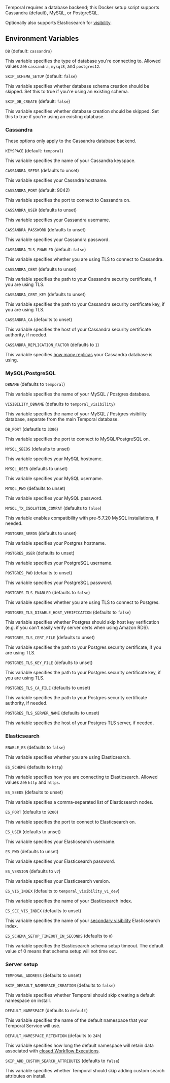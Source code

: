 Temporal requires a database backend; this Docker setup script supports Cassandra (default), MySQL, or PostgreSQL.

Optionally also supports Elasticsearch for [visibility](https://docs.temporal.io/self-hosted-guide/visibility).

## Environment Variables

`DB` (default: `cassandra`)

This variable specifies the type of database you're connecting to. Allowed values are `cassandra`, `mysql8`, and `postgres12`.

`SKIP_SCHEMA_SETUP` (default: `false`)

This variable specifies whether database schema creation should be skipped. Set this to true if you're using an existing schema.

`SKIP_DB_CREATE` (default: `false`)

This variable specifies whether database creation should be skipped. Set this to true if you're using an existing database.

### Cassandra

These options only apply to the Cassandra database backend.

`KEYSPACE` (default: `temporal`)

This variable specifies the name of your Cassandra keyspace.

`CASSANDRA_SEEDS` (defaults to unset)

This variable specifies your Cassndra hostname.

`CASSANDRA_PORT` (default: 9042)

This variable specifies the port to connect to Cassandra on.

`CASSANDRA_USER` (defaults to unset)

This variable specifies your Cassandra username.

`CASSANDRA_PASSWORD` (defaults to unset)

This variable specifies your Cassandra password.

`CASSANDRA_TLS_ENABLED` (default: `false`)

This variable specifies whether you are using TLS to connect to Cassandra.

`CASSANDRA_CERT` (defaults to unset)

This variable specifies the path to your Cassandra security certificate, if you are using TLS.

`CASSANDRA_CERT_KEY` (defaults to unset)

This variable specifies the path to your Cassandra security certificate key, if you are using TLS.

`CASSANDRA_CA` (defaults to unset)

This variable specifies the host of your Cassandra security certificate authority, if needed.

`CASSANDRA_REPLICATION_FACTOR` (defaults to `1`)

This variable specifies [how many replicas](https://docs.apigee.com/private-cloud/v4.17.09/about-cassandra-replication-factor-and-consistency-level) your Cassandra database is using.

### MySQL/PostgreSQL

`DBNAME` (defaults to `temporal`)

This variable specifies the name of your MySQL / Postgres database.

`VISIBILITY_DBNAME` (defaults to `temporal_visibility`)

This variable specifies the name of your MySQL / Postgres visibility database, separate from the main Temporal database.

`DB_PORT` (defautls to `3306`)

This variable specifies the port to connect to MySQL/PostgreSQL on.

`MYSQL_SEEDS` (defaults to unset)

This variable specifies your MySQL hostname.

`MYSQL_USER` (defaults to unset)

This variable specifies your MySQL username.

`MYSQL_PWD` (defaults to unset)

This variable specifies your MySQL password.

`MYSQL_TX_ISOLATION_COMPAT` (defaults to `false`)

This variable enables compatibility with pre-5.7.20 MySQL installations, if needed.

`POSTGRES_SEEDS` (defaults to unset)

This variable specifies your Postgres hostname.

`POSTGRES_USER` (defaults to unset)

This variable specifies your PostgreSQL username.

`POSTGRES_PWD` (defaults to unset)

This variable specifies your PostgreSQL password.

`POSTGRES_TLS_ENABLED` (defaults to `false`)

This variable specifies whether you are using TLS to connect to Postgres.

`POSTGRES_TLS_DISABLE_HOST_VERIFICATION` (defaults to `false`)

This variable specifies whether Postgres should skip host key verification (e.g. if you can't easily verify server certs when using Amazon RDS).

`POSTGRES_TLS_CERT_FILE` (defaults to unset)

This variable specifies the path to your Postgres security certificate, if you are using TLS.

`POSTGRES_TLS_KEY_FILE` (defaults to unset)

This variable specifies the path to your Postgres security certificate key, if you are using TLS.

`POSTGRES_TLS_CA_FILE` (defaults to unset)

This variable specifies the path to your Postgres security certificate authority, if needed.

`POSTGRES_TLS_SERVER_NAME` (defaults to unset)

This variable specifies the host of your Postgres TLS server, if needed.

### Elasticsearch

`ENABLE_ES` (defaults to `false`)

This variable specifies whether you are using Elasticsearch.

`ES_SCHEME` (defaults to `http`)

This variable specifies how you are connecting to Elasticsearch. Allowed values are `http` and `https`.

`ES_SEEDS` (defaults to unset)

This variable specifies a comma-separated list of Elasticsearch nodes.

`ES_PORT` (defaults to `9200`)

This variable specifies the port to connect to Elasticsearch on.

`ES_USER` (defaults to unset)

This variable specifies your Elasticsearch username.

`ES_PWD` (defaults to unset)

This variable specifies your Elasticsearch password.

`ES_VERSION` (defaults to `v7`)

This variable specifies your Elasticsearch version.

`ES_VIS_INDEX` (defaults to `temporal_visibility_v1_dev`)

This variable specifies the name of your Elasticsearch index.

`ES_SEC_VIS_INDEX` (defaults to unset)

This variable specifies the name of your [secondary visibility](https://docs.temporal.io/self-hosted-guide/visibility#dual-visibility) Elasticsearch index.

`ES_SCHEMA_SETUP_TIMEOUT_IN_SECONDS` (defaults to `0`)

This variable specifies the Elasticsearch schema setup timeout. The default value of 0 means that schema setup will not time out.

### Server setup

`TEMPORAL_ADDRESS` (defaults to unset)

`SKIP_DEFAULT_NAMESPACE_CREATION` (defaults to `false`)

This variable specifies whether Temporal should skip creating a default namespace on install.

`DEFAULT_NAMESPACE` (defaults to `default`)

This variable specifies the name of the default namespace that your Temporal Service will use.

`DEFAULT_NAMESPACE_RETENTION` (defaults to `24h`)

This variable specifies how long the default namespace will retain data associated with [closed Workflow Executions](https://docs.temporal.io/clusters#retention-period).

`SKIP_ADD_CUSTOM_SEARCH_ATTRIBUTES` (defaults to `false`)

This variable specifies whether Temporal should skip adding custom search attributes on install.